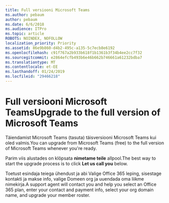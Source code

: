 ```yaml
---
title: Full versiooni Microsoft Teams
ms.author: pebaum
author: pebaum
ms.date: 6/6/2018
ms.audience: ITPro
ms.topic: article
ROBOTS: NOINDEX, NOFOLLOW
localization_priority: Priority
ms.assetid: 86e9b860-d4b2-495c-a135-5c7ecb8e6192
ms.openlocfilehash: c91f767a2b933b618f1b1361b3f34b4ee2cc7f32
ms.sourcegitcommit: e2864efcfb493b6e46b662b746661a61232bdba7
ms.translationtype: MT
ms.contentlocale: et-EE
ms.lasthandoff: 01/24/2019
ms.locfileid: "29466218"
---
```

# <a name="upgrade-to-the-full-version-of-microsoft-teams"></a><span data-ttu-id="b1bf8-102">Full versiooni Microsoft Teams</span><span class="sxs-lookup"><span data-stu-id="b1bf8-102">Upgrade to the full version of Microsoft Teams</span></span>

<span data-ttu-id="b1bf8-103">Täiendamist Microsoft Teams (tasuta) täisversiooni Microsoft Teams kui oled valmis.</span><span class="sxs-lookup"><span data-stu-id="b1bf8-103">You can upgrade from Microsoft Teams (free) to the full version of Microsoft Teams whenever you're ready.</span></span>
  
<span data-ttu-id="b1bf8-104">Parim viis alustades on klõpsata **nimetame teile** allpool.</span><span class="sxs-lookup"><span data-stu-id="b1bf8-104">The best way to start the upgrade process is to click **Let us call you** below.</span></span> 
  
<span data-ttu-id="b1bf8-105">Toetust esindaja teiega ühendust ja abi Valige Office 365 leping, sisestage kontakti ja makse info, valige Domeen org ja uuendada oma liikme nimekirja.</span><span class="sxs-lookup"><span data-stu-id="b1bf8-105">A support agent will contact you and help you select an Office 365 plan, enter your contact and payment info, select your org domain name, and upgrade your member roster.</span></span>
  

